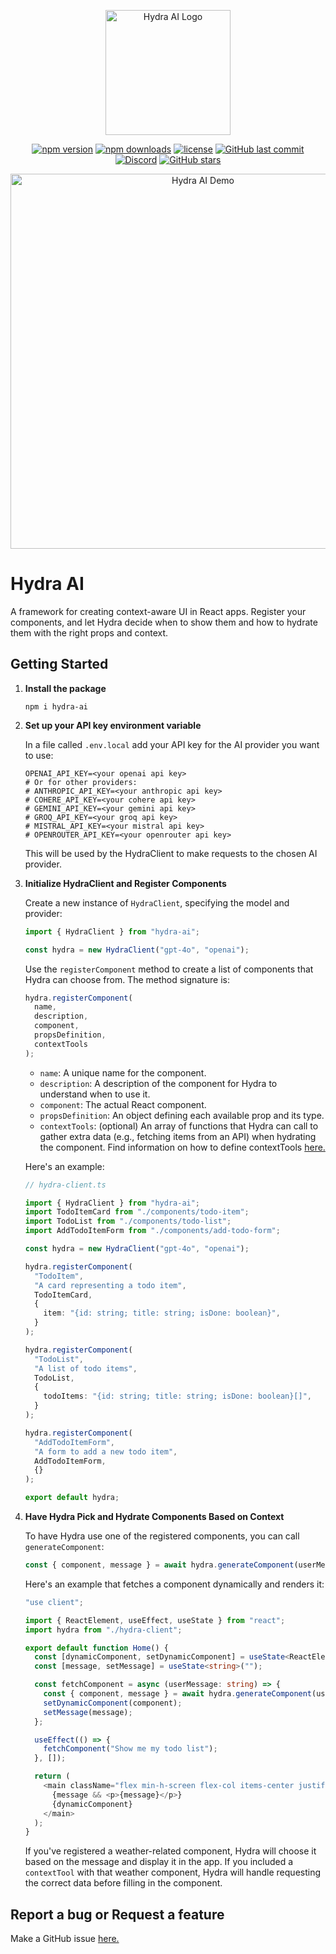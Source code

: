 <p align="center">
  <img src="https://raw.githubusercontent.com/michaelmagan/hydraai/main/github-hydra-ai.png" alt="Hydra AI Logo" width="200">
</p>

<p align="center">
  <a href="https://www.npmjs.com/package/hydra-ai"><img src="https://img.shields.io/npm/v/hydra-ai.svg" alt="npm version"></a>
  <a href="https://www.npmjs.com/package/hydra-ai"><img src="https://img.shields.io/npm/dm/hydra-ai.svg" alt="npm downloads"></a>
  <a href="https://github.com/michaelmagan/hydraai/blob/main/LICENSE"><img src="https://img.shields.io/github/license/michaelmagan/hydraai.svg" alt="license"></a>
  <a href="https://github.com/michaelmagan/hydraai/commits/main"><img src="https://img.shields.io/github/last-commit/michaelmagan/hydraai.svg" alt="GitHub last commit"></a>
  <a href="https://discord.gg/dJNvPEHth6"><img src="https://img.shields.io/discord/1251581895414911016?color=7289da&label=discord" alt="Discord"></a>
  <a href="https://github.com/michaelmagan/hydraai/stargazers"><img src="https://img.shields.io/github/stars/michaelmagan/hydraai.svg?style=social" alt="GitHub stars"></a>
</p>

<p align="center">
  <img src="https://github.com/user-attachments/assets/2501fd99-f768-43f5-96cc-d113c4f95903" alt="Hydra AI Demo" width="600">
</p>

# Hydra AI

A framework for creating context-aware UI in React apps. Register your components, and let Hydra decide when to show them and how to hydrate them with the right props and context.
## Getting Started

1. **Install the package**

   ```shell
   npm i hydra-ai
   ```

2. **Set up your API key environment variable**

   In a file called `.env.local` add your API key for the AI provider you want to use:

   ```
   OPENAI_API_KEY=<your openai api key>
   # Or for other providers:
   # ANTHROPIC_API_KEY=<your anthropic api key>
   # COHERE_API_KEY=<your cohere api key>
   # GEMINI_API_KEY=<your gemini api key>
   # GROQ_API_KEY=<your groq api key>
   # MISTRAL_API_KEY=<your mistral api key>
   # OPENROUTER_API_KEY=<your openrouter api key>
   ```

   This will be used by the HydraClient to make requests to the chosen AI provider.

3. **Initialize HydraClient and Register Components**

   Create a new instance of `HydraClient`, specifying the model and provider:

   ```typescript
   import { HydraClient } from "hydra-ai";

   const hydra = new HydraClient("gpt-4o", "openai");
   ```

   Use the `registerComponent` method to create a list of components that Hydra can choose from. The method signature is:

   ```typescript
   hydra.registerComponent(
     name,
     description,
     component,
     propsDefinition,
     contextTools
   );
   ```

   - `name`: A unique name for the component.
   - `description`: A description of the component for Hydra to understand when to use it.
   - `component`: The actual React component.
   - `propsDefinition`: An object defining each available prop and its type.
   - `contextTools`: (optional) An array of functions that Hydra can call to gather extra data (e.g., fetching items from an API) when hydrating the component. Find information on how to define contextTools [here.](/package/docs/context-tools.md)

   Here's an example:

   ```typescript
   // hydra-client.ts

   import { HydraClient } from "hydra-ai";
   import TodoItemCard from "./components/todo-item";
   import TodoList from "./components/todo-list";
   import AddTodoItemForm from "./components/add-todo-form";

   const hydra = new HydraClient("gpt-4o", "openai");

   hydra.registerComponent(
     "TodoItem",
     "A card representing a todo item",
     TodoItemCard,
     {
       item: "{id: string; title: string; isDone: boolean}",
     }
   );

   hydra.registerComponent(
     "TodoList",
     "A list of todo items",
     TodoList,
     {
       todoItems: "{id: string; title: string; isDone: boolean}[]",
     }
   );

   hydra.registerComponent(
     "AddTodoItemForm",
     "A form to add a new todo item",
     AddTodoItemForm,
     {}
   );

   export default hydra;
   ```

4. **Have Hydra Pick and Hydrate Components Based on Context**

   To have Hydra use one of the registered components, you can call `generateComponent`:

   ```typescript
   const { component, message } = await hydra.generateComponent(userMessage);
   ```

   Here's an example that fetches a component dynamically and renders it:

   ```typescript
   "use client";

   import { ReactElement, useEffect, useState } from "react";
   import hydra from "./hydra-client";

   export default function Home() {
     const [dynamicComponent, setDynamicComponent] = useState<ReactElement | null>(null);
     const [message, setMessage] = useState<string>("");

     const fetchComponent = async (userMessage: string) => {
       const { component, message } = await hydra.generateComponent(userMessage);
       setDynamicComponent(component);
       setMessage(message);
     };

     useEffect(() => {
       fetchComponent("Show me my todo list");
     }, []);

     return (
       <main className="flex min-h-screen flex-col items-center justify-center">
         {message && <p>{message}</p>}
         {dynamicComponent}
       </main>
     );
   }
   ```

   If you've registered a weather-related component, Hydra will choose it based on the message and display it in the app. If you included a `contextTool` with that weather component, Hydra will handle requesting the correct data before filling in the component.

## Report a bug or Request a feature

Make a GitHub issue [here.](https://github.com/michaelmagan/hydraai/issues/new)
